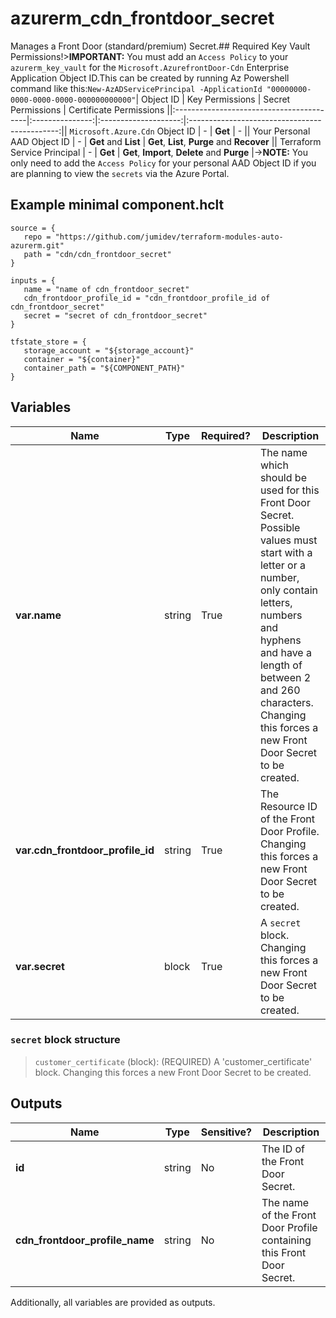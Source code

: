 # azurerm_cdn_frontdoor_secret

Manages a Front Door (standard/premium) Secret.## Required Key Vault Permissions!>**IMPORTANT:** You must add an `Access Policy` to your `azurerm_key_vault` for the `Microsoft.AzurefrontDoor-Cdn` Enterprise Application Object ID.This can be created by running Az Powershell command like this:```New-AzADServicePrincipal -ApplicationId "00000000-0000-0000-0000-000000000000"```| Object ID                                | Key Permissions | Secret Permissions   | Certificate Permissions                       ||:-----------------------------------------|:---------------:|:--------------------:|:---------------------------------------------:|| `Microsoft.Azure.Cdn` Object ID          | -               | **Get**              | -                                             || Your Personal AAD Object ID              | -               | **Get** and **List** | **Get**, **List**, **Purge** and **Recover**  || Terraform Service Principal              | -               | **Get**              | **Get**, **Import**, **Delete** and **Purge** |->**NOTE:** You only need to add the `Access Policy` for your personal AAD Object ID if you are planning to view the `secrets` via the Azure Portal.

## Example minimal component.hclt

```hcl
source = {
   repo = "https://github.com/jumidev/terraform-modules-auto-azurerm.git" 
   path = "cdn/cdn_frontdoor_secret" 
}

inputs = {
   name = "name of cdn_frontdoor_secret" 
   cdn_frontdoor_profile_id = "cdn_frontdoor_profile_id of cdn_frontdoor_secret" 
   secret = "secret of cdn_frontdoor_secret" 
}

tfstate_store = {
   storage_account = "${storage_account}" 
   container = "${container}" 
   container_path = "${COMPONENT_PATH}" 
}

```

## Variables

| Name | Type | Required? |  Description |
| ---- | ---- | --------- |  ----------- |
| **var.name** | string | True | The name which should be used for this Front Door Secret. Possible values must start with a letter or a number, only contain letters, numbers and hyphens and have a length of between 2 and 260 characters. Changing this forces a new Front Door Secret to be created. | 
| **var.cdn_frontdoor_profile_id** | string | True | The Resource ID of the Front Door Profile. Changing this forces a new Front Door Secret to be created. | 
| **var.secret** | block | True | A `secret` block. Changing this forces a new Front Door Secret to be created. | 

### `secret` block structure

>`customer_certificate` (block): (REQUIRED) A 'customer_certificate' block. Changing this forces a new Front Door Secret to be created.



## Outputs

| Name | Type | Sensitive? | Description |
| ---- | ---- | --------- | --------- |
| **id** | string | No  | The ID of the Front Door Secret. | 
| **cdn_frontdoor_profile_name** | string | No  | The name of the Front Door Profile containing this Front Door Secret. | 

Additionally, all variables are provided as outputs.
